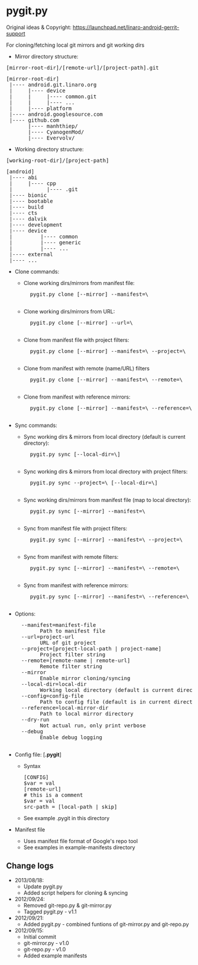 pygit.py
=========

Original ideas & Copyright: https://launchpad.net/linaro-android-gerrit-support

For cloning/fetching local git mirrors and git working dirs

* Mirror directory structure:
<pre>
[mirror-root-dir]/[remote-url]/[project-path].git
</pre>
<pre>
[mirror-root-dir]
 |---- android.git.linaro.org
 |     |---- device
 |     |     |---- common.git
 |     |     |---- ...
 |     |---- platform
 |---- android.googlesource.com
 |---- github.com
       |---- manhthiep/
       |---- CyanogenMod/
       |---- Evervolv/
</pre>

* Working directory structure:
<pre>
[working-root-dir]/[project-path]
</pre>
<pre>
[android]
 |---- abi
 |     |---- cpp
 |           |---- .git
 |---- bionic
 |---- bootable                    
 |---- build
 |---- cts
 |---- dalvik
 |---- development
 |---- device
 |         |---- common
 |         |---- generic
 |         |---- ...
 |---- external
 |---- ...
</pre>

* Clone commands:

  * Clone working dirs/mirrors from manifest file:
      <pre>
      pygit.py clone [--mirror] --manifest=\<manifest-file\>
      </pre>
  * Clone working dirs/mirrors from URL:
      <pre>
      pygit.py clone [--mirror] --url=\<project-url\>
      </pre>
  * Clone from manifest file with project filters:
      <pre>
      pygit.py clone [--mirror] --manifest=\<manifest-file\> --project=\<project-local-path/project-name\>
      </pre>
  * Clone from manifest with remote (name/URL) filters
      <pre>
      pygit.py clone [--mirror] --manifest=\<manirest-file\> --remote=\<remote-name/remote-url\>
      </pre>
  * Clone from manifest with reference mirrors:
      <pre>
      pygit.py clone [--mirror] --manifest=\<manifest-file\> --reference=\<local-mirror-dir\>
      </pre>

* Sync commands:

  * Sync working dirs & mirrors from local directory (default is current directory):
      <pre>
      pygit.py sync [--local-dir=\<local-dir\>]
      </pre>
  * Sync working dirs & mirrors from local directory with project filters:
      <pre>
      pygit.py sync --project=\<project-local-path\> [--local-dir=\<local-dir\>]
      </pre>
  * Sync working dirs/mirrors from manifest file (map to local directory):
      <pre>
      pygit.py sync [--mirror] --manifest=\<manifest-file\>
      </pre>
  * Sync from manifest file with project filters:
      <pre>
      pygit.py sync [--mirror] --manifest=\<manifest-file\> --project=\<project-local-path/project-name\>
      </pre>
  * Sync from manifest with remote filters:
      <pre>
      pygit.py sync [--mirror] --manifest=\<manifest-file\> --remote=\<remote-name/remote-url\>
      </pre>
  * Sync from manifest with reference mirrors:
      <pre>
      pygit.py sync [--mirror] --manifest=\<manifest-file\> --reference=\<local-mirror-dir\>
      </pre>

* Options:
    <pre>
    --manifest=manifest-file
          Path to manifest file
    --url=project-url
          URL of git project
    --project=[project-local-path | project-name]
          Project filter string
    --remote=[remote-name | remote-url]
          Remote filter string
    --mirror
          Enable mirror cloning/syncing
    --local-dir=local-dir
          Working local directory (default is current directory)
    --config=config-file
          Path to config file (default is in current directory)
    --reference=local-mirror-dir
          Path to local mirror directory
    --dry-run
          Not actual run, only print verbose
    --debug
          Enable debug logging
    </pre>

* Config file: [**.pygit**]
  * Syntax
    <pre>
    [CONFIG]
    $var = val
    [remote-url]
    # this is a comment
    $var = val
    src-path = [local-path | skip]
    </pre>
  * See example .pygit in this directory

* Manifest file
  * Uses manifest file format of Google's repo tool
  * See examples in example-manifests directory  

Change logs
---------------
* 2013/08/18:
    * Update pygit.py
    * Added script helpers for cloning & syncing
* 2012/09/24:
    * Removed git-repo.py & git-mirror.py
    * Tagged pygit.py - v1.1
* 2012/09/21:
    * Added pygit.py - combined funtions of git-mirror.py and git-repo.py
* 2012/09/15:
    * Initial commit
    * git-mirror.py - v1.0
    * git-repo.py - v1.0
    * Added example manifests
